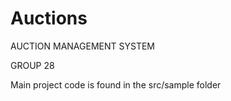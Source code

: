 # Auctions
AUCTION MANAGEMENT SYSTEM

GROUP 28

Main project code is found in the src/sample folder
